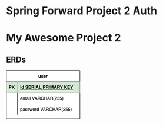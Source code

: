 # Spring Forward Project 2 Auth

# My Awesome Project 2

## ERDs

![an ERD of my project](./ERD.drawio.png)